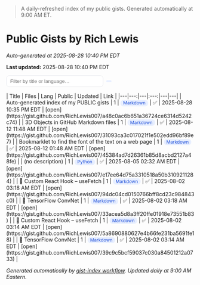 > A daily-refreshed index of my public gists. Generated automatically at 9:00 AM ET.
# Public Gists by Rich Lewis

<style>
:root { --line:#e5e7eb; --bg:#ffffff; --bg-alt:#fafafa; --text:#0f172a; --muted:#64748b; --hint:#94a3b8; }
.controls { display:flex; gap:.5rem; align-items:center; margin:.5rem 0 1rem; flex-wrap: wrap; }
.controls input[type="search"]{ padding:.45rem .6rem; width:260px; border:1px solid var(--line); border-radius:.5rem; }
.badge { display:inline-block; padding:.15rem .45rem; border-radius:.5rem; background:#e8efff; color:#1d4ed8; font-size:.75rem; line-height:1; }
.table-wrap { overflow-x:auto; }
table { width:100%; border-collapse:collapse; font-size:.95rem; background:var(--bg); }
thead th { position:sticky; top:0; background:var(--bg); text-align:left; border-bottom:1px solid var(--line); padding:.55rem .6rem; }
tbody td { border-top:1px solid var(--line); padding:.5rem .6rem; vertical-align:top; }
tbody tr:nth-child(even){ background:var(--bg-alt); }
th.sortable { cursor:pointer; }
th.sortable::after { content:" \2195"; color:var(--hint); font-weight:normal; }
small.muted{ color:var(--muted); }
</style>
_Auto-generated at 2025-08-28 10:40 PM EDT_

**Last updated:** 2025-08-28 10:40 PM EDT

<div class="controls">
  <input id="filter" type="search" placeholder="Filter by title or language…">
  <span class="badge" id="count"></span>
</div>
<div class="table-wrap">
| Title | Files | Lang | Public | Updated | Link |
|---|---:|---|:---:|---|---|
| Auto-generated index of my PUBLIC gists | 1 | <span class="badge">Markdown</span> | ✅ | 2025-08-28 10:35 PM EDT | [open](https://gist.github.com/RichLewis007/a48c0ac6b651a36724ce6314d5242c74) |
| 3D Objects in GitHub Markdown files | 1 | <span class="badge">Markdown</span> | ✅ | 2025-08-12 11:48 AM EDT | [open](https://gist.github.com/RichLewis007/31093ca3c017021f1e502edd96bf89e7) |
| Bookmarklet to find the font of the text on a web page | 1 | <span class="badge">Markdown</span> | ✅ | 2025-08-12 01:48 AM EDT | [open](https://gist.github.com/RichLewis007/45384ad7d26361b85d8acbd2127a48fe) |
| (no description) | 1 | <span class="badge">Python</span> | ✅ | 2025-08-05 02:32 AM EDT | [open](https://gist.github.com/RichLewis007/e17ee64d75a3310518a50b3109211284) |
| 🔄 Custom React Hook – useFetch | 1 | <span class="badge">Markdown</span> | ✅ | 2025-08-02 03:18 AM EDT | [open](https://gist.github.com/RichLewis007/94dc04cd0150766bff8cd23c984843c0) |
| 🧠 TensorFlow ConvNet | 1 | <span class="badge">Markdown</span> | ✅ | 2025-08-02 03:18 AM EDT | [open](https://gist.github.com/RichLewis007/33acea5d8a3ff20ffe01918e73551b83) |
| 🔄 Custom React Hook – useFetch | 1 | <span class="badge">Markdown</span> | ✅ | 2025-08-02 03:14 AM EDT | [open](https://gist.github.com/RichLewis007/5a8690880627e4b66fe231ba5691fe18) |
| 🧠 TensorFlow ConvNet | 1 | <span class="badge">Markdown</span> | ✅ | 2025-08-02 03:14 AM EDT | [open](https://gist.github.com/RichLewis007/39c9c5bcf59037c030a84501212a0733) |
</div>

_Generated automatically by [gist-index workflow](https://github.com/RichLewis007/gist-index). Updated daily at 9:00 AM Eastern._

<script>
(function(){
  const q=document.getElementById('filter');
  const table=document.querySelector('table'); if(!table) return;
  const tbody=table.tBodies[0]; const rows=[...tbody.rows];
  const ths=table.tHead? table.tHead.rows[0].cells : [];
  const count=document.getElementById('count');
  // mark sortable columns: Title(0), Files(1), Lang(2), Updated(4)
  [0,1,2,4].forEach(i=>ths[i] && ths[i].classList.add('sortable'));

  function applyFilter(){
    const term=(q?.value||"").toLowerCase();
    let visible=0;
    rows.forEach(tr=>{
      const text=tr.textContent.toLowerCase();
      const show=!term || text.includes(term);
      tr.style.display=show?"":"none";
      if(show) visible++;
    });
    if(count){ count.textContent = visible + " gists"; }
  }
  q && q.addEventListener('input', applyFilter);
  applyFilter();

  function cellVal(tr,i){
    const t=(tr.cells[i]?.textContent||"").trim();
    return t;
  }

  function sortBy(idx){
    let asc = !ths[idx].dataset.desc;
    rows.sort((a,b)=>{
      const A=cellVal(a,idx), B=cellVal(b,idx);
      // try date
      if(!isNaN(Date.parse(A)) && !isNaN(Date.parse(B))){
        return asc ? (new Date(A)-new Date(B)) : (new Date(B)-new Date(A));
      }
      // try number
      const nA=parseFloat(A), nB=parseFloat(B);
      if(!isNaN(nA) && !isNaN(nB)){ return asc ? (nA-nB) : (nB-nA); }
      // fallback string
      return asc ? A.localeCompare(B) : B.localeCompare(A);
    });
    rows.forEach(r=>tbody.appendChild(r));
    // toggle state
    ths[idx].dataset.desc = asc ? "" : "1";
  }

  [0,1,2,4].forEach(i=>{
    if(!ths[i]) return;
    ths[i].addEventListener('click', ()=>sortBy(i));
  });

  // Re-apply filter after sort to keep count correct
  table.addEventListener('click', e=>{
    if(e.target.closest('th')) setTimeout(applyFilter, 0);
  });

  // Support Material's client-side swaps if this ever sits behind it
  if(window.document$){ window.document$.subscribe(applyFilter); }
})();
</script>
